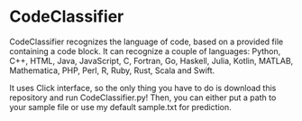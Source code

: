 # CodeClassifier

CodeClassifier recognizes the language of code, based on a provided file containing a code block. It can recognize a couple of languages: Python, C++, HTML, Java, JavaScript, C, Fortran, Go, Haskell, Julia, Kotlin, MATLAB, Mathematica, PHP, Perl, R, Ruby, Rust, Scala and Swift.

It uses Click interface, so the only thing you have to do is download this repository and run CodeClassifier.py! Then, you can either put a path to your sample file or use my default sample.txt for prediction.
